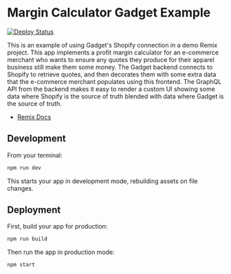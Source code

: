 # Margin Calculator Gadget Example

[![Deploy Status](https://img.shields.io/github/deployments/gadget-inc/examples/Production%20%E2%80%93%20gadget-file-upload-example)](https://vercel.com/gadget/gadget-file-upload-example)

This is an example of using Gadget's Shopify connection in a demo Remix project. This app implements a profit margin calculator for an e-commerce merchant who wants to ensure any quotes they produce for their apparel business still make them some money. The Gadget backend connects to Shopify to retrieve quotes, and then decorates them with some extra data that the e-commerce merchant populates using this frontend. The GraphQL API from the backend makes it easy to render a custom UI showing some data where Shopify is the source of truth blended with data where Gadget is the source of truth.

- [Remix Docs](https://remix.run/docs)

## Development

From your terminal:

```sh
npm run dev
```

This starts your app in development mode, rebuilding assets on file changes.

## Deployment

First, build your app for production:

```sh
npm run build
```

Then run the app in production mode:

```sh
npm start
```
